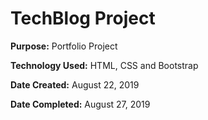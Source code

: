 # TechBlog Project

**Purpose:** Portfolio Project

**Technology Used:** HTML, CSS and Bootstrap

**Date Created:** August 22, 2019

**Date Completed:** August 27, 2019